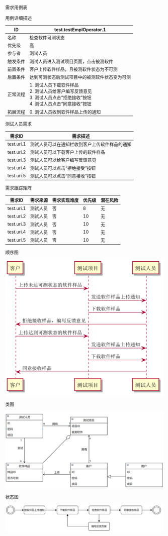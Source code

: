 需求用例表



用例详细描述

| ID       | test.testEmplOperator.1                                      |
| -------- | ------------------------------------------------------------ |
| 名称     | 检查软件可测状态                                             |
| 优先级   | 高                                                           |
| 参与者   | 测试人员                                                     |
| 触发条件 | 测试人员进入测试项目页面，点击被测软件                       |
| 前置条件 | 客户上传软件样品，且被测软件状态为不可测                     |
| 后置条件 | 达到可测状态后测试项目中的被测软件状态变为可测               |
| 正常流程 | 1. 测试人员下载软件样品<br />2. 测试人员给客户编写反馈意见<br />3. 测试人员点击“拒绝接收”按钮<br />4. 测试人员点击“同意接收”按钮 |
| 拓展流程 | 0. 测试人员收到软件样品上传的通知                            |

测试人员需求

| 需求ID     | 需求描述                                       |
| ---------- | ---------------------------------------------- |
| test.uri.1 | 测试人员可以在通知栏收到客户上传软件样品的通知 |
| test.uri.2 | 测试人员可以下载客户上传的软件样品             |
| test.uri.3 | 测试人员可以给客户编写反馈意见                 |
| test.uri.4 | 测试人员可以点击“拒绝接受”按钮                 |
| test.uri.5 | 测试人员可以点击“同意接收”按钮                 |

需求跟踪矩阵

| 需求ID     | 需求来源 | 需求实现难度 | 优先级 | 潜在风险 |
| ---------- | -------- | ------------ | ------ | -------- |
| test.uri.1 | 测试人员 | 否           | 8      | 无       |
| test.uri.2 | 测试人员 | 否           | 10     | 无       |
| test.uri.3 | 测试人员 | 否           | 10     | 无       |
| test.uri.4 | 测试人员 | 否           | 10     | 无       |
| test.uri.5 | 测试人员 | 否           | 10     | 无       |

顺序图

![检查软件可测状态](image/检查软件可测状态.png)

类图

![检查软件可测状态类图](image/检查软件可测状态类图.png)

状态图

![检查软件可测状态状态图](image/检查软件可测状态状态图.png)